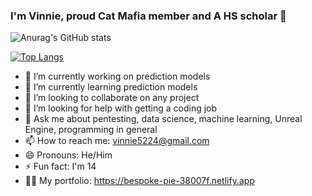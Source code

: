 ### I'm Vinnie, proud Cat Mafia member and A HS scholar 🧔

![Anurag's GitHub stats](https://github-readme-stats.vercel.app/api?username=vinniedaboi&show_icons=true&theme=dracula)

[![Top Langs](https://github-readme-stats.vercel.app/api/top-langs/?username=vinniedaboi&theme=dracula&exclude_repo=developerFolio)](https://github.com/anuraghazra/github-readme-stats)

- 🔭 I’m currently working on prediction models
- 🌱 I’m currently learning prediction models
- 👯 I’m looking to collaborate on any project
- 🤔 I’m looking for help with getting a coding job
- 💬 Ask me about pentesting, data science, machine learning, Unreal Engine, programming in general
- 📫 How to reach me: vinnie5224@gmail.com
- 😄 Pronouns: He/Him 
- ⚡ Fun fact: I'm 14
- 👨‍🚀 My portfolio: https://bespoke-pie-38007f.netlify.app
